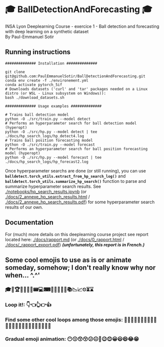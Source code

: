 # 🎓 BallDetectionAndForecasting 🎓

INSA Lyon Deeplearning Course - exercice 1 - Ball detection and forecasting with deep learning on a synthetic dataset  
By Paul-Emmanuel Sotir

## Running instructions

``` shell
############## Installation ##############

git clone git@github.com:PaulEmmanuelSotir/BallDetectionAndForecasting.git
conda env create -f ./environement.yml
conda activate pytorch_5if
# Downloads datasets ('curl' and 'tar' packages needed on a Linux distro (or WSL - Linux subsystem on Windows)):
bash ./download_datasets.sh

############## Usage examples ##############

# Trains ball detection model
python -O ./src/train.py --model detect
# Performs an hyperparameter search for ball detection model (hyperopt)
python -O ./src/hp.py --model detect | tee ./docs/hp_search_logs/hp_detect4.log
# Trains ball position forecasting model
python -O ./src/train.py --model forecast
# Performs an hyperparameter search for ball position forecasting model (hyperopt)
python -O ./src/hp.py --model forecast | tee ./docs/hp_search_logs/hp_forecast2.log
```

Once hyperparameter searchs are done (or still running), you can use __```balldetect.torch_utils.extract_from_hp_search_log()```__ and __```balldetect.torch_utils.summarize_hp_search()```__ function to parse and summarize hyperparameter search results. See [./notebooks/hp_search_results.ipynb](./notebooks/hp_search_results.ipynb) (or [./docs/2_annexe_hp_search_results.html](./docs/2_annexe_hp_search_results.html) / [./docs/2_annexe_hp_search_results.pdf](./docs/2_annexe_hp_search_results.pdf)) for some hyperparameter search results of our own.

## Documentation

For (much) more details on this deeplearning course project see report located here: [./docs/rapport.md](./docs/rapport.md) (or [./docs/0_rapport.html](./docs/0_rapport.html) / [./docs/_rapport_export.pdf](./docs/_rapport_export.pdf)) _**(unfortunately, this report is in French.)**_

## Some cool emojis to use as is or animate someday, somehow; I don't really know why nor when... \^.^'

### 🎓🏅🏆🎯🧬🔬🧰📟💻⌨💽💾📡🔦💡📚📉📈⏲⏳⌛
### Loop it!: 👇👈👆👉👍
### Find some other cool loops among those emojis: 🙍‍♂️🙎‍♂️🙅‍♂️🙆‍♂️🧏‍♂️💁‍♂️🙋‍♂️🤦‍♂️🤷‍♂️💆‍♂️💇‍♂️🙇‍♂️
### Gradual emoji animation: 😶😗😙😚😕😐🙂😉😊😀😃😄😂😁
